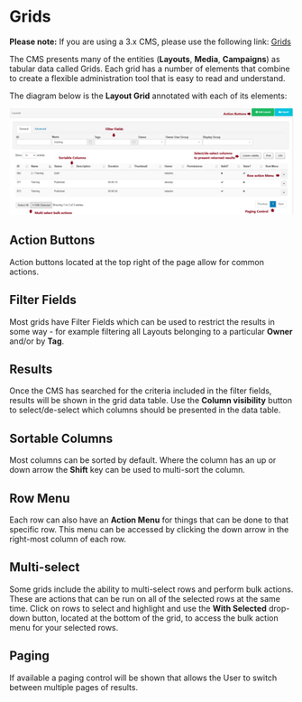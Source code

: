 # Grids

**Please note:** If you are using a 3.x CMS, please use the following link: [Grids](tour_grids.html)

The CMS presents many of the entities (**Layouts**, **Media**, **Campaigns**) as tabular data called Grids. Each grid has a number of elements that combine to create a flexible administration tool that is easy to read and understand.

The diagram below is the **Layout Grid** annotated with each of its elements:

![CMS Grids](img/tour_cms_grids.png)



## Action Buttons

Action buttons located at the top right of the page allow for common actions.

## Filter Fields

Most grids have Filter Fields which can be used to restrict the results in some way - for example filtering all Layouts belonging to a particular **Owner** and/or by **Tag**.

## Results

Once the CMS has searched for the criteria included in the filter fields, results will be shown in the grid data table. Use the **Column visibility** button to select/de-select which columns should be presented in the data table. 

## Sortable Columns

Most columns can be sorted by default. Where the column has an up or down arrow the **Shift** key can be used to multi-sort the column.

## Row Menu

Each row can also have an **Action Menu** for things that can be done to that specific row. This menu can be accessed by clicking the down arrow in the right-most column of each row.

## Multi-select

Some grids include the ability to multi-select rows and perform bulk actions. These are actions that can be run on all of the selected rows at the same time. Click on rows to select and highlight and use the **With Selected** drop-down button, located at the bottom of the grid, to access the bulk action menu for your selected rows.

## Paging

If available a paging control will be shown that allows the User to switch between multiple pages of results.